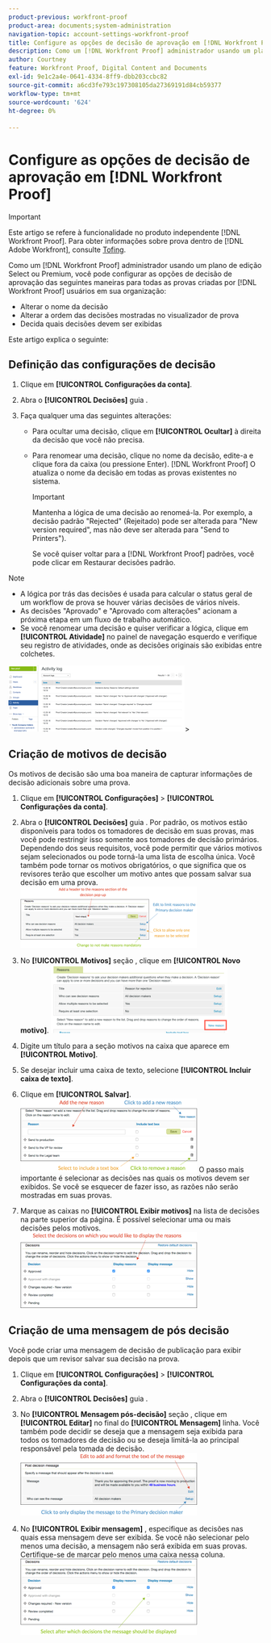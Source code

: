 ```yaml
---
product-previous: workfront-proof
product-area: documents;system-administration
navigation-topic: account-settings-workfront-proof
title: Configure as opções de decisão de aprovação em [!DNL Workfront Proof]
description: Como um [!DNL Workfront Proof] administrador usando um plano de edição Select ou Premium, você pode configurar as opções de decisão de aprovação das seguintes maneiras para todas as provas criadas por [!DNL Workfront Proof] usuários em sua organização - EDITE-ME.
author: Courtney
feature: Workfront Proof, Digital Content and Documents
exl-id: 9e1c2a4e-0641-4334-8ff9-dbb203ccbc82
source-git-commit: a6cd3fe793c197308105da27369191d84cb59377
workflow-type: tm+mt
source-wordcount: '624'
ht-degree: 0%

---
```


# Configure as opções de decisão de aprovação em [!DNL Workfront Proof]

>[!IMPORTANT]
>
>Este artigo se refere à funcionalidade no produto independente [!DNL Workfront Proof]. Para obter informações sobre prova dentro de [!DNL Adobe Workfront], consulte [Tofing](../../../review-and-approve-work/proofing/proofing.md).

Como um [!DNL Workfront Proof] administrador usando um plano de edição Select ou Premium, você pode configurar as opções de decisão de aprovação das seguintes maneiras para todas as provas criadas por [!DNL Workfront Proof] usuários em sua organização:

* Alterar o nome da decisão
* Alterar a ordem das decisões mostradas no visualizador de prova
* Decida quais decisões devem ser exibidas

Este artigo explica o seguinte:

## Definição das configurações de decisão

1. Clique em **[!UICONTROL Configurações da conta]**.
1. Abra o **[!UICONTROL Decisões]** guia .
1. Faça qualquer uma das seguintes alterações:

   * Para ocultar uma decisão, clique em **[!UICONTROL Ocultar]** à direita da decisão que você não precisa.
   * Para renomear uma decisão, clique no nome da decisão, edite-a e clique fora da caixa (ou pressione Enter). [!DNL Workfront Proof] O atualiza o nome da decisão em todas as provas existentes no sistema.

      >[!IMPORTANT]
      >
      >Mantenha a lógica de uma decisão ao renomeá-la. Por exemplo, a decisão padrão &quot;Rejected&quot; (Rejeitado) pode ser alterada para &quot;New version required&quot;, mas não deve ser alterada para &quot;Send to Printers&quot;).

      Se você quiser voltar para a [!DNL Workfront Proof] padrões, você pode clicar em Restaurar decisões padrão.

>[!NOTE]
>
>* A lógica por trás das decisões é usada para calcular o status geral de um workflow de prova se houver várias decisões de vários níveis.
>* As decisões &quot;Aprovado&quot; e &quot;Aprovado com alterações&quot; acionam a próxima etapa em um fluxo de trabalho automático.
>* Se você renomear uma decisão e quiser verificar a lógica, clique em **[!UICONTROL Atividade]** no painel de navegação esquerdo e verifique seu registro de atividades, onde as decisões originais são exibidas entre colchetes.
>
>  ![2016-12-20_1921.png](assets/2016-12-20-1921-350x132.png)>

## Criação de motivos de decisão

Os motivos de decisão são uma boa maneira de capturar informações de decisão adicionais sobre uma prova.

1. Clique em **[!UICONTROL Configurações]** > **[!UICONTROL Configurações da conta]**.

1. Abra o **[!UICONTROL Decisões]** guia .
Por padrão, os motivos estão disponíveis para todos os tomadores de decisão em suas provas, mas você pode restringir isso somente aos tomadores de decisão primários.
Dependendo dos seus requisitos, você pode permitir que vários motivos sejam selecionados ou pode torná-la uma lista de escolha única. Você também pode tornar os motivos obrigatórios, o que significa que os revisores terão que escolher um motivo antes que possam salvar sua decisão em uma prova.
   ![Motivos_setup.png](assets/reasons-setup-350x121.png)

1. No **[!UICONTROL Motivos]** seção , clique em **[!UICONTROL Novo motivo]**.
   ![New_reason.png](assets/new-reason-350x135.png)

1. Digite um título para a seção motivos na caixa que aparece em **[!UICONTROL Motivo]**.
1. Se desejar incluir uma caixa de texto, selecione **[!UICONTROL Incluir caixa de texto]**.
1. Clique em **[!UICONTROL Salvar]**.
   ![reasons_setup_2.png](assets/reasons-setup-2-350x146.png)
O passo mais importante é selecionar as decisões nas quais os motivos devem ser exibidos. Se você se esquecer de fazer isso, as razões não serão mostradas em suas provas.

1. Marque as caixas no **[!UICONTROL Exibir motivos]** na lista de decisões na parte superior da página. É possível selecionar uma ou mais decisões pelos motivos.
   ![reasons_-_decision_selection.png](assets/reasons---decision-selection-350x150.png)

## Criação de uma mensagem de pós decisão

Você pode criar uma mensagem de decisão de publicação para exibir depois que um revisor salvar sua decisão na prova.

1. Clique em **[!UICONTROL Configurações]** > **[!UICONTROL Configurações da conta]**.

1. Abra o **[!UICONTROL Decisões]** guia .
1. No **[!UICONTROL Mensagem pós-decisão]** seção , clique em **[!UICONTROL Editar]** no final do **[!UICONTROL Mensagem]** linha.
Você também pode decidir se deseja que a mensagem seja exibida para todos os tomadores de decisão ou se deseja limitá-la ao principal responsável pela tomada de decisão.
   ![post_decision_message_set_up.png](assets/post-decision-message-set-up-350x125.png)

1. No **[!UICONTROL Exibir mensagem]** , especifique as decisões nas quais essa mensagem deve ser exibida.
Se você não selecionar pelo menos uma decisão, a mensagem não será exibida em suas provas. Certifique-se de marcar pelo menos uma caixa nessa coluna.
   ![post_decision_message_set_up_2.png](assets/post-decision-message-set-up-2-350x151.png)
